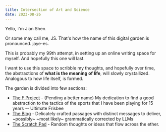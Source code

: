 ```yaml
---
title: Intersection of Art and Science
date: 2023-08-26
---
```


Yello, I'm Jian Shen.

Or some may call me, JS. That's how the name of this digital garden is pronounced. jaye-es.

This is probably my 99th attempt, in setting up an online writing space for myself. And hopefully this one will last.

I want to use this space to scribble my thoughts, and hopefully over time, the abstractions of **what is the meaning of life**, will slowly crystallized. Analogous to how life itself, is formed.


The garden is divided into few sections:
* [The F Project](/ultimate) - (Pending a better name) My dedication to find a good abstraction to the tactics of the sports that I have been playing for 15 years -- Ultimate Frisbee
* [The Blog](/blog) - Delicately crafted passages with distinct messages to deliver, ~possibly~ ~most likely~ grammatically corrected by LLMs
* [The Scratch Pad](/scratch) - Random thoughts or ideas that flow across the ether.
